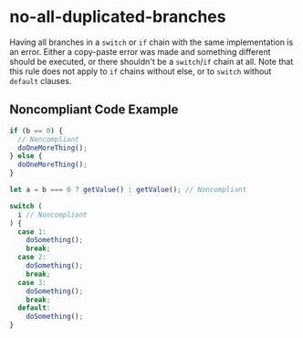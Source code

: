 # no-all-duplicated-branches

Having all branches in a `switch` or `if` chain with the same implementation is an error.
Either a copy-paste error was made and something different should be executed,
or there shouldn't be a `switch`/`if` chain at all. Note that this rule does not apply to
`if` chains without else, or to `switch` without `default` clauses.

## Noncompliant Code Example

```javascript
if (b == 0) {
  // Noncompliant
  doOneMoreThing();
} else {
  doOneMoreThing();
}

let a = b === 0 ? getValue() : getValue(); // Noncompliant

switch (
  i // Noncompliant
) {
  case 1:
    doSomething();
    break;
  case 2:
    doSomething();
    break;
  case 3:
    doSomething();
    break;
  default:
    doSomething();
}
```
